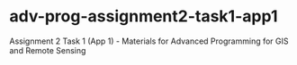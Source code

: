 # adv-prog-assignment2-task1-app1
Assignment 2 Task 1 (App 1) - Materials for Advanced Programming for GIS and Remote Sensing
